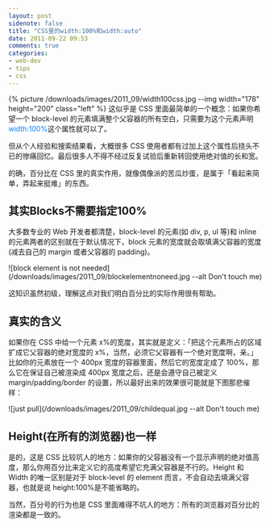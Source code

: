 ```yaml
---
layout: post
sidenote: false
title: "CSS里的width:100%和width:auto"
date: 2011-09-22 09:53
comments: true
categories:
- web-dev
- tips
- css
---
```


{% picture /downloads/images/2011_09/width100css.jpg --img width="178" height="200" class="left" %}
这似乎是 CSS 里面最简单的一个概念：如果你希望一个 block-level 的元素填满整个父容器的所有空白，只需要为这个元素声明<font color="#0080ff">width:100%</font>这个属性就可以了。

但从个人经验和搜索结果看，大概很多 CSS 使用者都有过加上这个属性后挠头不已的惨痛回忆。最后很多人不得不经过反复试验后重新转回使用绝对值的长和宽。

的确，百分比在 CSS 里的真实作用，就像偶像派的苦瓜炒蛋，是属于「看起来简单，弄起来挺难」的东西。

其实Blocks不需要指定100%
-----------------------------------

大多数专业的 Web 开发者都清楚，block-level 的元素(如 div, p, ul 等)和 inline 的元素两者的区别就在于默认情况下，block 元素的宽度就会取填满父容器的宽度(减去自己的 margin 或者父容器的 padding)。

![block element is not needed](/downloads/images/2011_09/blockelementnoneed.jpg --alt Don't touch me)

这知识虽然初级，理解这点对我们明白百分比的实际作用很有帮助。

真实的含义
------------------

如果你在 CSS 中给一个元素 x%的宽度，其实就是定义：「把这个元素所占的区域扩成它父容器的绝对宽度的 x%，当然，必须它父容器有一个绝对宽度啊，亲。」比如你的元素放在一个 400px 宽度的容器里面，然后它的宽度定成了 100%，那么它在保证自己被渲染成 400px 宽度之后，还是会遵守自己被定义 margin/padding/border 的设置，所以最好出来的效果很可能就是下图那悲催样：

![just pull](/downloads/images/2011_09/childequal.jpg --alt Don't touch me)

Height(在所有的浏览器)也一样
-------------------------

是的，这是 CSS 比较坑人的地方：如果你的父容器没有一个显示声明的绝对值高度，那么你用百分比来定义它的高度希望它充满父容器是不行的。Height 和 Width 的唯一区别是对于 block-level 的 element 而言，不会自动去填满父容器，也就是说 height:100%是不能省略的。

当然，百分号的行为也是 CSS 里面难得不坑人的地方：所有的浏览器对百分比的渲染都是一致的。
